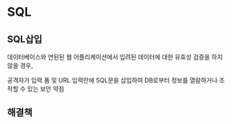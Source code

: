 # SQL

## SQL삽입
 데이터베이스와 연된된 웹 어플리케이션에서 입려된 데이터에 대한 유효성 검증을 하지 않을 경우,
 
 공격자가 입력 폼 및 URL 입력란에 SQL문을 삽입하여 DB로부터 정보를 열람하거나 조작할 수 있는 보안 약점


## 해결책